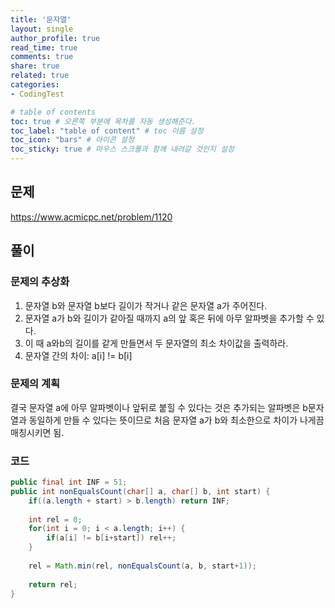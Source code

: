 ```yaml
---
title: '문자열'
layout: single
author_profile: true
read_time: true
comments: true
share: true
related: true
categories:
- CodingTest

# table of contents
toc: true # 오른쪽 부분에 목차를 자동 생성해준다.
toc_label: "table of content" # toc 이름 설정
toc_icon: "bars" # 아이콘 설정
toc_sticky: true # 마우스 스크롤과 함께 내려갈 것인지 설정
---
```


## 문제
<a href="https://www.acmicpc.net/problem/1120" target="_blank">https://www.acmicpc.net/problem/1120</a>

## 풀이
### 문제의 추상화
1. 문자열 b와 문자열 b보다 길이가 작거나 같은 문자열 a가 주어진다.
2. 문자열 a가 b와 길이가 같아질 때까지 a의 앞 혹은 뒤에 아무 알파벳을 추가할 수 있다.
3. 이 때 a와b의 길이를 같게 만들면서 두 문자열의 최소 차이값을 출력하라.
4. 문자열 간의 차이: a[i] != b[i]

### 문제의 계획
결국 문자열 a에 아무 알파벳이나 앞뒤로 붙힐 수 있다는 것은
추가되는 알파벳은 b문자열과 동일하게 만들 수 있다는 뜻이므로
처음 문자열 a가 b와 최소한으로 차이가 나게끔 매칭시키면 됨.

### 코드
```java
public final int INF = 51;
public int nonEqualsCount(char[] a, char[] b, int start) {
    if((a.length + start) > b.length) return INF;
    
    int rel = 0;
    for(int i = 0; i < a.length; i++) {
        if(a[i] != b[i+start]) rel++;
    }
    
    rel = Math.min(rel, nonEqualsCount(a, b, start+1));
    
    return rel;
}
```